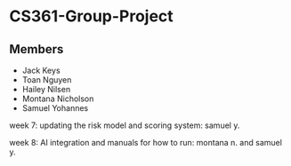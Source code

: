 # CS361-Group-Project
## Members
* Jack Keys
* Toan Nguyen
* Hailey Nilsen
* Montana Nicholson
* Samuel Yohannes


week 7: 
updating the risk model and scoring system: samuel y. 

week 8: 
AI integration and manuals for how to run: montana n. and samuel y. 
